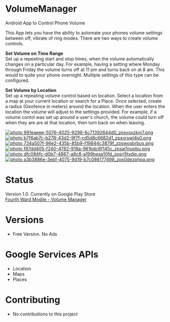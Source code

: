 # VolumeManager
Android App to Control Phone Volume

This App lets you have the ability to automate your phones volume settings between off, vibrate of ring modes. There are two ways to create volume controls.

<b>Set Volume on Time Range</b><br>
Set up a repeating start and stop times, when the volume automatically changes on a particular day. For example, having a setting where Monday through Friday the volume turns off at 11 pm and turns back on at 8 am. This would to quite your phone overnight. Multiple settings of this type can be configured.

<b>Set Volume by Location</b><br>
Set up a repeating volume control based on location. Select a location from a map at your current location or search for a Place. Once selected, create a radius (Geofence in meters) around the location. When the user enters the location the volume will adjust to the settings provided. For example, if a volume contol was set up around a user's church, the volume could turn off when they are are at that location, then turn back on when leaving.<br>

<a href="http://s70.photobucket.com/user/chare37/media/991eaeee-5076-4025-9298-6c71392644d0_zpsvoxzknj7.png.html" target="_blank"><img src="http://i70.photobucket.com/albums/i102/chare37/991eaeee-5076-4025-9298-6c71392644d0_zpsvoxzknj7.png" border="0" alt=" photo 991eaeee-5076-4025-9298-6c71392644d0_zpsvoxzknj7.png"/></a>
<a href="http://s70.photobucket.com/user/chare37/media/b7f6ab7c-b278-43d2-9f7f-cd5d8c6682d1_zpsxrswt4s0.png.html" target="_blank"><img src="http://i70.photobucket.com/albums/i102/chare37/b7f6ab7c-b278-43d2-9f7f-cd5d8c6682d1_zpsxrswt4s0.png" border="0" alt=" photo b7f6ab7c-b278-43d2-9f7f-cd5d8c6682d1_zpsxrswt4s0.png"/></a>
<a href="http://s70.photobucket.com/user/chare37/media/734a507f-96e2-435b-85b9-f19844c3879f_zpswosbrbus.png.html" target="_blank"><img src="http://i70.photobucket.com/albums/i102/chare37/734a507f-96e2-435b-85b9-f19844c3879f_zpswosbrbus.png" border="0" alt=" photo 734a507f-96e2-435b-85b9-f19844c3879f_zpswosbrbus.png"/></a>
<a href="http://s70.photobucket.com/user/chare37/media/f87dd405-f240-4782-918a-961bdc6f145c_zpsai1nupbu.png.html" target="_blank"><img src="http://i70.photobucket.com/albums/i102/chare37/f87dd405-f240-4782-918a-961bdc6f145c_zpsai1nupbu.png" border="0" alt=" photo f87dd405-f240-4782-918a-961bdc6f145c_zpsai1nupbu.png"/></a>
<a href="http://s70.photobucket.com/user/chare37/media/dfc084fc-d0b7-4867-a8c8-a199beaa10fd_zpsn1ltxdjp.png.html" target="_blank"><img src="http://i70.photobucket.com/albums/i102/chare37/dfc084fc-d0b7-4867-a8c8-a199beaa10fd_zpsn1ltxdjp.png" border="0" alt=" photo dfc084fc-d0b7-4867-a8c8-a199beaa10fd_zpsn1ltxdjp.png"/></a>
<a href="http://s70.photobucket.com/user/chare37/media/a3b3886e-3ebf-4075-9d19-b7c086177498_zps0dezphpa.png.html" target="_blank"><img src="http://i70.photobucket.com/albums/i102/chare37/a3b3886e-3ebf-4075-9d19-b7c086177498_zps0dezphpa.png" border="0" alt=" photo a3b3886e-3ebf-4075-9d19-b7c086177498_zps0dezphpa.png"/></a>

# Status
Version 1.0. Currently on Google Play Store <br>
<a href="https://play.google.com/store/apps/details?id=com.fourthwardcoder.android.volumemanager">Fourth Ward Modile - Volume Manager</a>

# Versions
* Free Version. No Ads

# Google Services APIs
* Location
* Maps
* Places

# Contributing<br>
* No contributions to this project
